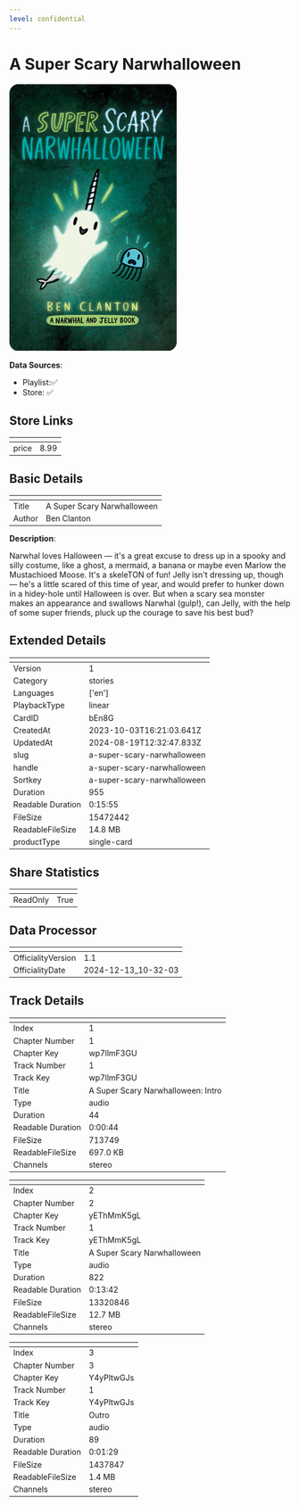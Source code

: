 ```yaml
---
level: confidential
---
```

# A Super Scary Narwhalloween

![card_[bEn8G].png](../../img/cards/card_[bEn8G].png)

**Data Sources**: 

- Playlist:✅
- Store: ✅


## Store Links

| <!-- --> | <!-- --> |
| - | - |
| price | 8.99 |


## Basic Details

| <!-- --> | <!-- --> |
| - | - |
| Title | A Super Scary Narwhalloween |
| Author | Ben Clanton |

**Description**:

Narwhal loves Halloween — it's a great excuse to dress up in a spooky and silly costume, like a ghost, a mermaid, a banana or maybe even Marlow the Mustachioed Moose. It's a skeleTON of fun! Jelly isn't dressing up, though — he's a little scared of this time of year, and would prefer to hunker down in a hidey-hole until Halloween is over. But when a scary sea monster makes an appearance and swallows Narwhal (gulp!), can Jelly, with the help of some super friends, pluck up the courage to save his best bud?


## Extended Details

| <!-- --> | <!-- --> |
| - | - |
| Version | 1 |
| Category | stories |
| Languages | ['en'] |
| PlaybackType | linear |
| CardID | bEn8G |
| CreatedAt | 2023-10-03T16:21:03.641Z |
| UpdatedAt | 2024-08-19T12:32:47.833Z |
| slug | a-super-scary-narwhalloween |
| handle | a-super-scary-narwhalloween |
| Sortkey | a-super-scary-narwhalloween |
| Duration | 955 |
| Readable Duration | 0:15:55 |
| FileSize | 15472442 |
| ReadableFileSize | 14.8 MB |
| productType | single-card |


## Share Statistics

| <!-- --> | <!-- --> |
| - | - |
| ReadOnly | True |


## Data Processor

| <!-- --> | <!-- --> |
| - | - |
| OfficialityVersion | 1.1
| OfficialityDate | 2024-12-13_10-32-03


## Track Details

| <!-- --> | <!-- --> |
| - | - |
| Index | 1 |
| Chapter Number | 1 |
| Chapter Key | wp7llmF3GU |
| Track Number | 1 |
| Track Key | wp7llmF3GU |
| Title | A Super Scary Narwhalloween: Intro |
| Type | audio |
| Duration | 44 |
| Readable Duration | 0:00:44 |
| FileSize | 713749 |
| ReadableFileSize | 697.0 KB |
| Channels | stereo |

| <!-- --> | <!-- --> |
| - | - |
| Index | 2 |
| Chapter Number | 2 |
| Chapter Key | yEThMmK5gL |
| Track Number | 1 |
| Track Key | yEThMmK5gL |
| Title | A Super Scary Narwhalloween |
| Type | audio |
| Duration | 822 |
| Readable Duration | 0:13:42 |
| FileSize | 13320846 |
| ReadableFileSize | 12.7 MB |
| Channels | stereo |

| <!-- --> | <!-- --> |
| - | - |
| Index | 3 |
| Chapter Number | 3 |
| Chapter Key | Y4yPltwGJs |
| Track Number | 1 |
| Track Key | Y4yPltwGJs |
| Title | Outro |
| Type | audio |
| Duration | 89 |
| Readable Duration | 0:01:29 |
| FileSize | 1437847 |
| ReadableFileSize | 1.4 MB |
| Channels | stereo |

